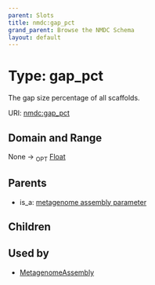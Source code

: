 ```yaml
---
parent: Slots
title: nmdc:gap_pct
grand_parent: Browse the NMDC Schema
layout: default
---
```


# Type: gap_pct


The gap size percentage of all scaffolds.

URI: [nmdc:gap_pct](https://microbiomedata/meta/gap_pct)

## Domain and Range

None ->  <sub>OPT</sub> [Float](types/Float.md)

## Parents

 *  is_a: [metagenome assembly parameter](metagenome_assembly_parameter.md)

## Children


## Used by

 * [MetagenomeAssembly](MetagenomeAssembly.md)
